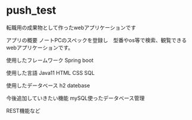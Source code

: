 # push_test

転職用の成果物として作ったwebアプリケーションです

アプリの概要
ノートPCのスペックを登録し　型番やos等で検索、観覧できるwebアプリケーションです。

使用したフレームワーク
Spring boot

使用した言語
Java11
HTML
CSS
SQL

使用したデータベース
h2 datebase

今後追加していきたい機能
mySQL使ったデータベース管理

REST機能など
